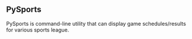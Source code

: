 ## PySports

PySports is command-line utility that can display game schedules/results for
various sports league.

